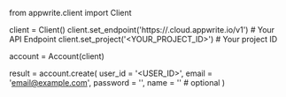 from appwrite.client import Client

client = Client()
client.set_endpoint('https://<REGION>.cloud.appwrite.io/v1') # Your API Endpoint
client.set_project('<YOUR_PROJECT_ID>') # Your project ID

account = Account(client)

result = account.create(
    user_id = '<USER_ID>',
    email = 'email@example.com',
    password = '',
    name = '<NAME>' # optional
)
